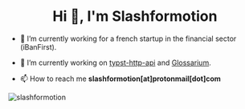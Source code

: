 <h1 align="center">Hi 👋, I'm Slashformotion</h1>


- 🏫 I’m currently working for a french startup in the financial sector (iBanFirst).

- 🔭 I’m currently working on [typst-http-api](https://github.com/slashformotion/typst-http-api) and [Glossarium](https://github.com/ENIB-Community/glossarium).

- 📫 How to reach me **slashformotion[at]protonmail[dot]com**

<p><img align="center" src="https://github-readme-stats.vercel.app/api/top-langs?username=slashformotion&show_icons=true&locale=en&layout=compact&exclude_repo=PoorRTOS,SecondOrderElec" alt="slashformotion" /></p>

